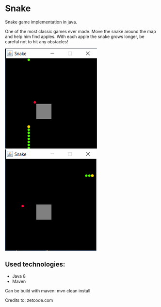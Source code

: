 # Snake
Snake game implementation in java.

One of the most classic games ever made.
Move the snake around the map and help him find apples.
With each apple the snake grows longer,
be careful not to hit any obstacles!

![alt text](https://github.com/szymonstuszek/snake/blob/master/src/main/resources/screens/snake2.PNG)
![alt text](https://github.com/szymonstuszek/snake/blob/master/src/main/resources/screens/snake4.PNG)

## Used technologies:
- Java 8
- Maven

Can be build with maven:
mvn clean install

Credits to:
zetcode.com
